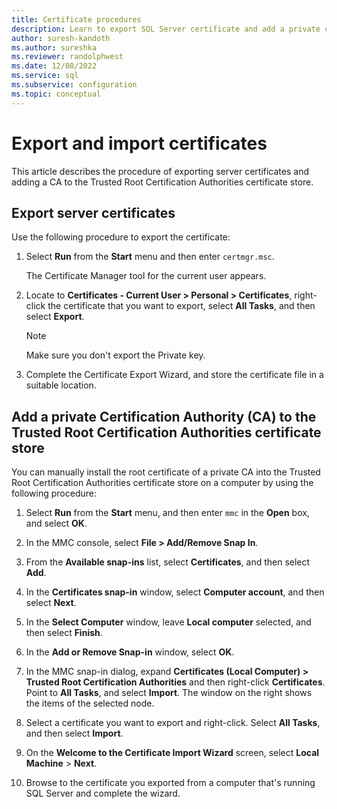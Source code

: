 ```yaml
---
title: Certificate procedures
description: Learn to export SQL Server certificate and add a private certification authority to the trusted Root Certification Authorities certificate store.
author: suresh-kandoth
ms.author: sureshka
ms.reviewer: randolphwest
ms.date: 12/08/2022
ms.service: sql
ms.subservice: configuration
ms.topic: conceptual
---
```


# Export and import certificates

This article describes the procedure of exporting server certificates and adding a CA to the Trusted Root Certification Authorities certificate store.

## Export server certificates

Use the following procedure to export the certificate:

1. Select **Run** from the **Start** menu and then enter `certmgr.msc`.

   The Certificate Manager tool for the current user appears.

1. Locate to **Certificates - Current User > Personal > Certificates**, right-click the certificate that you want to export, select **All Tasks**, and then select **Export**.

   > [!NOTE]  
   > Make sure you don't export the Private key.

1. Complete the Certificate Export Wizard, and store the certificate file in a suitable location.

## Add a private Certification Authority (CA) to the Trusted Root Certification Authorities certificate store

You can manually install the root certificate of a private CA into the Trusted Root Certification Authorities certificate store on a computer by using the following procedure:

1. Select **Run** from the **Start** menu, and then enter `mmc` in the **Open** box, and select **OK**.

1. In the MMC console, select **File > Add/Remove Snap In**.
1. From the **Available snap-ins** list, select **Certificates**, and then select **Add**.
1. In the **Certificates snap-in** window, select **Computer account**, and then select **Next**.
1. In the **Select Computer** window, leave **Local computer** selected, and then select **Finish**.
1. In the **Add or Remove Snap-in** window, select **OK**.
1. In the MMC snap-in dialog, expand **Certificates (Local Computer) > Trusted Root Certification Authorities** and then right-click **Certificates**. Point to **All Tasks**, and select **Import**.
   The window on the right shows the items of the selected node.
1. Select a certificate you want to export and right-click. Select **All Tasks**, and then select **Import**.
1. On the **Welcome to the Certificate Import Wizard** screen, select **Local Machine** > **Next**.
1. Browse to the certificate you exported from a computer that's running SQL Server and complete the wizard.
